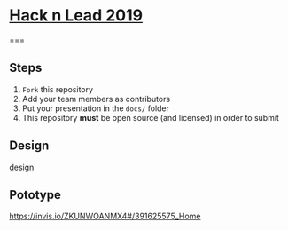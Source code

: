 # [Hack n Lead 2019](https://womenplusplus.ch/hacknlead)

===

## Steps

1. `Fork` this repository
2. Add your team members as contributors
3. Put your presentation in the `docs/` folder
4. This repository **must** be open source (and licensed) in order to submit


## Design

[design](design)

## Pototype

https://invis.io/ZKUNWOANMX4#/391625575_Home
